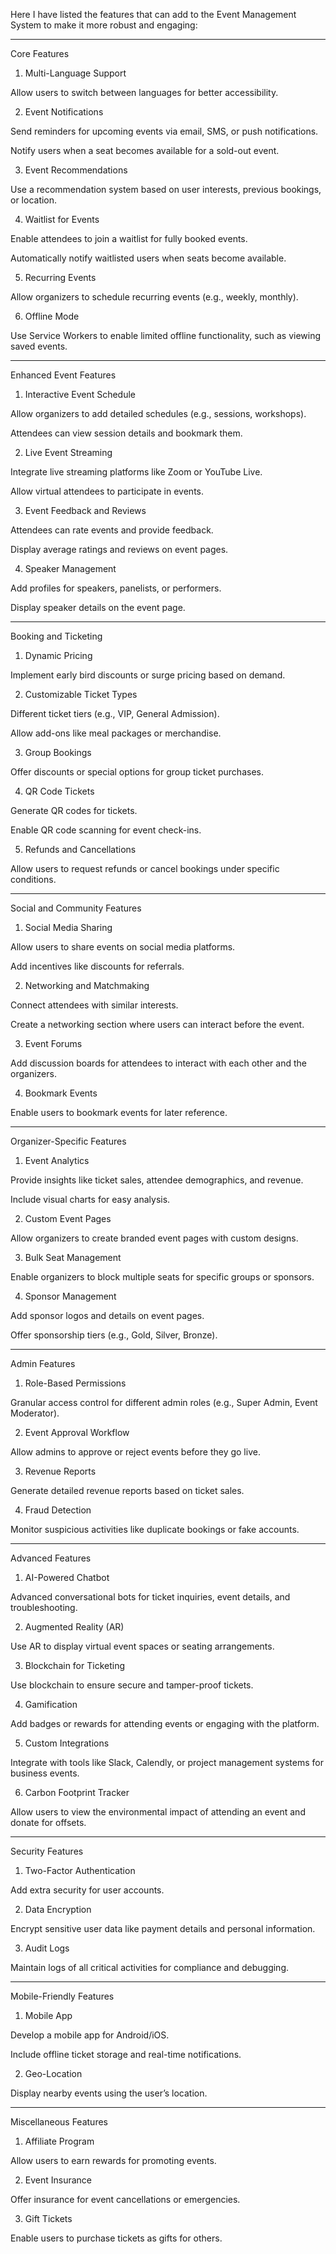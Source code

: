 Here I have  listed the  features that can add to the Event Management System to make it more robust and engaging:


---

Core Features

1. Multi-Language Support

Allow users to switch between languages for better accessibility.



2. Event Notifications

Send reminders for upcoming events via email, SMS, or push notifications.

Notify users when a seat becomes available for a sold-out event.



3. Event Recommendations

Use a recommendation system based on user interests, previous bookings, or location.



4. Waitlist for Events

Enable attendees to join a waitlist for fully booked events.

Automatically notify waitlisted users when seats become available.



5. Recurring Events

Allow organizers to schedule recurring events (e.g., weekly, monthly).



6. Offline Mode

Use Service Workers to enable limited offline functionality, such as viewing saved events.





---

Enhanced Event Features

1. Interactive Event Schedule

Allow organizers to add detailed schedules (e.g., sessions, workshops).

Attendees can view session details and bookmark them.



2. Live Event Streaming

Integrate live streaming platforms like Zoom or YouTube Live.

Allow virtual attendees to participate in events.



3. Event Feedback and Reviews

Attendees can rate events and provide feedback.

Display average ratings and reviews on event pages.



4. Speaker Management

Add profiles for speakers, panelists, or performers.

Display speaker details on the event page.





---

Booking and Ticketing

1. Dynamic Pricing

Implement early bird discounts or surge pricing based on demand.



2. Customizable Ticket Types

Different ticket tiers (e.g., VIP, General Admission).

Allow add-ons like meal packages or merchandise.



3. Group Bookings

Offer discounts or special options for group ticket purchases.



4. QR Code Tickets

Generate QR codes for tickets.

Enable QR code scanning for event check-ins.



5. Refunds and Cancellations

Allow users to request refunds or cancel bookings under specific conditions.





---

Social and Community Features

1. Social Media Sharing

Allow users to share events on social media platforms.

Add incentives like discounts for referrals.



2. Networking and Matchmaking

Connect attendees with similar interests.

Create a networking section where users can interact before the event.



3. Event Forums

Add discussion boards for attendees to interact with each other and the organizers.



4. Bookmark Events

Enable users to bookmark events for later reference.





---

Organizer-Specific Features

1. Event Analytics

Provide insights like ticket sales, attendee demographics, and revenue.

Include visual charts for easy analysis.



2. Custom Event Pages

Allow organizers to create branded event pages with custom designs.



3. Bulk Seat Management

Enable organizers to block multiple seats for specific groups or sponsors.



4. Sponsor Management

Add sponsor logos and details on event pages.

Offer sponsorship tiers (e.g., Gold, Silver, Bronze).





---

Admin Features

1. Role-Based Permissions

Granular access control for different admin roles (e.g., Super Admin, Event Moderator).



2. Event Approval Workflow

Allow admins to approve or reject events before they go live.



3. Revenue Reports

Generate detailed revenue reports based on ticket sales.



4. Fraud Detection

Monitor suspicious activities like duplicate bookings or fake accounts.





---

Advanced Features

1. AI-Powered Chatbot

Advanced conversational bots for ticket inquiries, event details, and troubleshooting.



2. Augmented Reality (AR)

Use AR to display virtual event spaces or seating arrangements.



3. Blockchain for Ticketing

Use blockchain to ensure secure and tamper-proof tickets.



4. Gamification

Add badges or rewards for attending events or engaging with the platform.



5. Custom Integrations

Integrate with tools like Slack, Calendly, or project management systems for business events.



6. Carbon Footprint Tracker

Allow users to view the environmental impact of attending an event and donate for offsets.





---

Security Features

1. Two-Factor Authentication

Add extra security for user accounts.



2. Data Encryption

Encrypt sensitive user data like payment details and personal information.



3. Audit Logs

Maintain logs of all critical activities for compliance and debugging.





---

Mobile-Friendly Features

1. Mobile App

Develop a mobile app for Android/iOS.

Include offline ticket storage and real-time notifications.



2. Geo-Location

Display nearby events using the user’s location.





---

Miscellaneous Features

1. Affiliate Program

Allow users to earn rewards for promoting events.



2. Event Insurance

Offer insurance for event cancellations or emergencies.



3. Gift Tickets

Enable users to purchase tickets as gifts for others.



